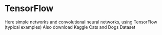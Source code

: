 # TensorFlow
Here simple networks and convolutional neural networks, using TensorFlow (typical examples)
Also download Kaggle Cats and Dogs Dataset
